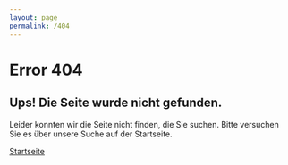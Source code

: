 ```yaml
---
layout: page
permalink: /404
---
```


# Error 404

## Ups! Die Seite wurde nicht gefunden.

Leider konnten wir die Seite nicht finden, die Sie suchen.
Bitte versuchen Sie es über unsere Suche auf der Startseite.

[Startseite](/)
